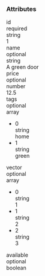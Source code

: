 <div class="attributes">
    <div class="attributesTitle">
        <h3 class="attributesTitleText">Attributes</h3></div>
    <div class="attributesList">
        <div class="attributeObject">
            <div class="attributeObjectMembers">
                <div class="attributeObjectMemberContainer">
                    <div class="attributeObjectMember isExpanded">
                        <div class="attributeObjectMemberToggle">
                            <div class="attributeToggle isExpanded"><span class="attributeToggleIcon"></span></div>
                        </div>
                        <div class="attributeObjectMemberKey">
                            <div class="attributeKey">id</div>
                        </div>
                        <div class="attributeObjectMemberRequirement">
                            <div class="attributeRequirement isRequired"><span class="attributeRequirementIcon"></span><span class="attributeRequirementTooltip"><div class="attributeTooltip"><span class="attributeTooltipText">required</span></div>
                            </span>
                        </div>
                    </div>
                    <div class="attributeObjectMemberDescription">
                        <noscript></noscript>
                    </div>
                    <div class="attributeObjectMemberType">
                        <div class="attributeType">string</div>
                    </div>
                    <div class="attributeObjectMemberValue">
                        <div class="attributeValue">1</div>
                    </div>
                </div>
            </div>
            <div class="attributeObjectMemberContainer">
                <div class="attributeObjectMember isExpanded">
                    <div class="attributeObjectMemberToggle">
                        <div class="attributeToggle isExpanded"><span class="attributeToggleIcon"></span></div>
                    </div>
                    <div class="attributeObjectMemberKey">
                        <div class="attributeKey">name</div>
                    </div>
                    <div class="attributeObjectMemberRequirement">
                        <div class="attributeRequirement isOptional"><span class="attributeRequirementIcon"></span><span class="attributeRequirementTooltip"><div class="attributeTooltip"><span class="attributeTooltipText">optional</span></div>
                        </span>
                    </div>
                </div>
                <div class="attributeObjectMemberDescription">
                    <noscript></noscript>
                </div>
                <div class="attributeObjectMemberType">
                    <div class="attributeType">string</div>
                </div>
                <div class="attributeObjectMemberValue">
                    <div class="attributeValue">A green door</div>
                </div>
            </div>
        </div>
        <div class="attributeObjectMemberContainer">
            <div class="attributeObjectMember isExpanded">
                <div class="attributeObjectMemberToggle">
                    <div class="attributeToggle isExpanded"><span class="attributeToggleIcon"></span></div>
                </div>
                <div class="attributeObjectMemberKey">
                    <div class="attributeKey">price</div>
                </div>
                <div class="attributeObjectMemberRequirement">
                    <div class="attributeRequirement isOptional"><span class="attributeRequirementIcon"></span><span class="attributeRequirementTooltip"><div class="attributeTooltip"><span class="attributeTooltipText">optional</span></div>
                    </span>
                </div>
            </div>
            <div class="attributeObjectMemberDescription">
                <noscript></noscript>
            </div>
            <div class="attributeObjectMemberType">
                <div class="attributeType">number</div>
            </div>
            <div class="attributeObjectMemberValue">
                <div class="attributeValue">12.5</div>
            </div>
        </div>
    </div>
    <div class="attributeObjectMemberContainer">
        <div class="attributeObjectMember isExpanded isExpandableCollapsible isArray">
            <div class="attributeObjectMemberToggle">
                <div class="attributeToggle isExpanded"><span class="attributeToggleIcon"></span></div>
            </div>
            <div class="attributeObjectMemberKey">
                <div class="attributeKey">tags</div>
            </div>
            <div class="attributeObjectMemberRequirement">
                <div class="attributeRequirement isOptional"><span class="attributeRequirementIcon"></span><span class="attributeRequirementTooltip"><div class="attributeTooltip"><span class="attributeTooltipText">optional</span></div>
                </span>
            </div>
        </div>
        <div class="attributeObjectMemberDescription">
            <noscript></noscript>
        </div>
        <div class="attributeObjectMemberType">
            <div class="attributeType">array</div>
        </div>
        <div class="attributeObjectMemberValue">
            <div class="attributeArray">
                <ul class="attributeArrayItems">
                    <li class="attributeArrayItemContainer">
                        <div class="attributeArrayItem isExpanded">
                            <div class="attributeArrayItemRow">
                                <div class="attributeArrayItemToggle">
                                    <div class="attributeToggle isExpanded"><span class="attributeToggleIcon"></span></div>
                                </div>
                                <div class="attributeArrayItemKey">
                                    <div class="attributeKey">0</div>
                                </div>
                                <div class="attributeArrayItemType">
                                    <div class="attributeType">string</div>
                                </div>
                                <div class="attributeArrayItemValue">
                                    <div class="attributeValue">home</div>
                                </div>
                            </div>
                            <div class="attributeArrayItemRow">
                                <div class="attributeArrayItemDescription">
                                    <noscript></noscript>
                                </div>
                            </div>
                        </div>
                    </li>
                    <li class="attributeArrayItemContainer">
                        <div class="attributeArrayItem isExpanded">
                            <div class="attributeArrayItemRow">
                                <div class="attributeArrayItemToggle">
                                    <div class="attributeToggle isExpanded"><span class="attributeToggleIcon"></span></div>
                                </div>
                                <div class="attributeArrayItemKey">
                                    <div class="attributeKey">1</div>
                                </div>
                                <div class="attributeArrayItemType">
                                    <div class="attributeType">string</div>
                                </div>
                                <div class="attributeArrayItemValue">
                                    <div class="attributeValue">green</div>
                                </div>
                            </div>
                            <div class="attributeArrayItemRow">
                                <div class="attributeArrayItemDescription">
                                    <noscript></noscript>
                                </div>
                            </div>
                        </div>
                    </li>
                </ul>
            </div>
        </div>
    </div>
</div>
<div class="attributeObjectMemberContainer">
    <div class="attributeObjectMember isExpanded isExpandableCollapsible isArray">
        <div class="attributeObjectMemberToggle">
            <div class="attributeToggle isExpanded"><span class="attributeToggleIcon"></span></div>
        </div>
        <div class="attributeObjectMemberKey">
            <div class="attributeKey">vector</div>
        </div>
        <div class="attributeObjectMemberRequirement">
            <div class="attributeRequirement isOptional"><span class="attributeRequirementIcon"></span><span class="attributeRequirementTooltip"><div class="attributeTooltip"><span class="attributeTooltipText">optional</span></div>
            </span>
        </div>
    </div>
    <div class="attributeObjectMemberDescription">
        <noscript></noscript>
    </div>
    <div class="attributeObjectMemberType">
        <div class="attributeType">array</div>
    </div>
    <div class="attributeObjectMemberValue">
        <div class="attributeArray">
            <ul class="attributeArrayItems">
                <li class="attributeArrayItemContainer">
                    <div class="attributeArrayItem isExpanded">
                        <div class="attributeArrayItemRow">
                            <div class="attributeArrayItemToggle">
                                <div class="attributeToggle isExpanded"><span class="attributeToggleIcon"></span></div>
                            </div>
                            <div class="attributeArrayItemKey">
                                <div class="attributeKey">0</div>
                            </div>
                            <div class="attributeArrayItemType">
                                <div class="attributeType">string</div>
                            </div>
                            <div class="attributeArrayItemValue">
                                <div class="attributeValue">1</div>
                            </div>
                        </div>
                        <div class="attributeArrayItemRow">
                            <div class="attributeArrayItemDescription">
                                <noscript></noscript>
                            </div>
                        </div>
                    </div>
                </li>
                <li class="attributeArrayItemContainer">
                    <div class="attributeArrayItem isExpanded">
                        <div class="attributeArrayItemRow">
                            <div class="attributeArrayItemToggle">
                                <div class="attributeToggle isExpanded"><span class="attributeToggleIcon"></span></div>
                            </div>
                            <div class="attributeArrayItemKey">
                                <div class="attributeKey">1</div>
                            </div>
                            <div class="attributeArrayItemType">
                                <div class="attributeType">string</div>
                            </div>
                            <div class="attributeArrayItemValue">
                                <div class="attributeValue">2</div>
                            </div>
                        </div>
                        <div class="attributeArrayItemRow">
                            <div class="attributeArrayItemDescription">
                                <noscript></noscript>
                            </div>
                        </div>
                    </div>
                </li>
                <li class="attributeArrayItemContainer">
                    <div class="attributeArrayItem isExpanded">
                        <div class="attributeArrayItemRow">
                            <div class="attributeArrayItemToggle">
                                <div class="attributeToggle isExpanded"><span class="attributeToggleIcon"></span></div>
                            </div>
                            <div class="attributeArrayItemKey">
                                <div class="attributeKey">2</div>
                            </div>
                            <div class="attributeArrayItemType">
                                <div class="attributeType">string</div>
                            </div>
                            <div class="attributeArrayItemValue">
                                <div class="attributeValue">3</div>
                            </div>
                        </div>
                        <div class="attributeArrayItemRow">
                            <div class="attributeArrayItemDescription">
                                <noscript></noscript>
                            </div>
                        </div>
                    </div>
                </li>
            </ul>
        </div>
    </div>
</div>
</div>
<div class="attributeObjectMemberContainer">
    <div class="attributeObjectMember isExpanded">
        <div class="attributeObjectMemberToggle">
            <div class="attributeToggle isExpanded"><span class="attributeToggleIcon"></span></div>
        </div>
        <div class="attributeObjectMemberKey">
            <div class="attributeKey">available</div>
        </div>
        <div class="attributeObjectMemberRequirement">
            <div class="attributeRequirement isOptional"><span class="attributeRequirementIcon"></span><span class="attributeRequirementTooltip"><div class="attributeTooltip"><span class="attributeTooltipText">optional</span></div>
            </span>
        </div>
    </div>
    <div class="attributeObjectMemberDescription">
        <noscript></noscript>
    </div>
    <div class="attributeObjectMemberType">
        <div class="attributeType">boolean</div>
    </div>
</div>
</div>
</div>
</div>
</div>
</div>